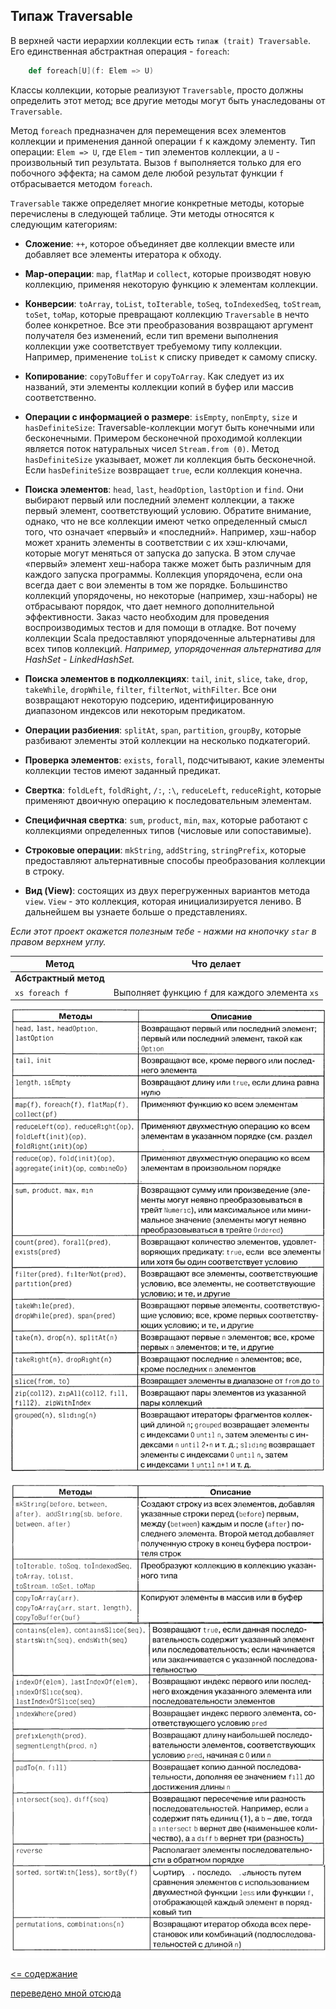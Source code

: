 ## Типаж Traversable

В верхней части иерархии коллекции есть `типаж (trait) Traversable`. Его единственная абстрактная операция - `foreach`:

```scala
    def foreach[U](f: Elem => U)
```

Классы коллекции, которые реализуют `Traversable`, просто должны определить этот метод; все другие методы могут быть 
унаследованы от `Traversable`.

Метод `foreach` предназначен для перемещения всех элементов коллекции и применения данной операции `f` к каждому элементу. 
Тип операции: `Elem => U`, где `Elem` - тип элементов коллекции, а `U` - произвольный тип результата. Вызов `f`
 выполняется только для его побочного эффекта; на самом деле любой результат функции `f` отбрасывается методом `foreach`.

`Traversable` также определяет многие конкретные методы, которые перечислены в следующей таблице. 
Эти методы относятся к следующим категориям:

* **Сложение**: `++`, которое объединяет две коллекции вместе или добавляет все элементы итератора к обходу.

* **Map-операции**: `map`, `flatMap` и `collect`, которые производят новую коллекцию, применяя некоторую функцию к элементам коллекции.

* **Конверсии**: `toArray`, `toList`, `toIterable`, `toSeq`, `toIndexedSeq`, `toStream`, `toSet`, `toMap`, 
которые превращают коллекцию `Traversable` в нечто более конкретное. Все эти преобразования возвращают аргумент 
получателя без изменений, если тип времени выполнения коллекции уже соответствует требуемому типу коллекции. 
Например, применение `toList` к списку приведет к самому списку.

* **Копирование**: `copyToBuffer` и `copyToArray`. Как следует из их названий, эти элементы коллекции копий в буфер 
или массив соответственно.

* **Операции с информацией о размере**: `isEmpty`, `nonEmpty`, `size` и `hasDefiniteSize`: 
Traversable-коллекции могут быть конечными или бесконечными. Примером бесконечной проходимой коллекции является 
поток натуральных чисел `Stream.from (0)`. Метод `hasDefiniteSize` указывает, может ли коллекция быть бесконечной. 
Если `hasDefiniteSize` возвращает `true`, если коллекция конечна.

* **Поиска элементов**: `head`, `last`, `headOption`, `lastOption` и `find`. Они выбирают первый или последний элемент 
коллекции, а также первый элемент, соответствующий условию. Обратите внимание, однако, что не все коллекции имеют четко
 определенный смысл того, что означает «первый» и «последний». Например, хэш-набор может хранить элементы в 
 соответствии с их хэш-ключами, которые могут меняться от запуска до запуска. В этом случае «первый» элемент 
 хеш-набора также может быть различным для каждого запуска программы. Коллекция упорядочена, если она всегда дает с
 вои элементы в том же порядке. Большинство коллекций упорядочены, но некоторые (например, хэш-наборы) не отбрасывают 
 порядок, что дает немного дополнительной эффективности. Заказ часто необходим для проведения воспроизводимых тестов и 
 для помощи в отладке. Вот почему коллекции Scala предоставляют упорядоченные альтернативы для всех типов коллекций.
  _Например, упорядоченная альтернатива для HashSet - LinkedHashSet._

* **Поиска элементов в подколлекциях**: `tail`, `init`, `slice`, `take`, `drop`, `takeWhile`, `dropWhile`, `filter`, `filterNot`, `withFilter`. 
Все они возвращают некоторую подсерию, идентифицированную диапазоном индексов или некоторым предикатом.

* **Операции разбиения**: `splitAt`, `span`, `partition`, `groupBy`, которые разбивают элементы этой коллекции на 
несколько подкатегорий.

* **Проверка элементов**: `exists`, `forall`, подсчитывают, какие элементы коллекции тестов имеют заданный предикат.

* **Свертка**: `foldLeft`, `foldRight`, `/:`, `:\`, `reduceLeft`, `reduceRight`, которые применяют двоичную операцию 
к последовательным элементам.

* **Специфичная свертка**: `sum`, `product`, `min`, `max`, которые работают с коллекциями определенных типов (числовые или сопоставимые).

* **Строковые операции**: `mkString`, `addString`, `stringPrefix`, которые предоставляют альтернативные способы 
преобразования коллекции в строку.

* **Вид (View)**: состоящих из двух перегруженных вариантов метода `view`. `View` - это коллекция, которая инициализируется
 лениво. В дальнейшем вы узнаете больше о представлениях.

_Если этот проект окажется полезным тебе - нажми на кнопочку `star` в правом верхнем углу._


Метод                | Что делает          
-------------------- | --------------------
**Абстрактный метод**|
`xs foreach f`       | Выполняет функцию `f` для каждого элемента `xs`


![alt text](https://github.com/steklopod/Collections/blob/master/src/main/resources/images/collection_methods_1.png "collection_methods_1")

![alt text](https://github.com/steklopod/Collections/blob/master/src/main/resources/images/collection_methods_2.png "collection_methods_2")

[<= содержание](https://github.com/steklopod/Collections/blob/master/readme.md)

[переведено мной отсюда](https://docs.scala-lang.org/overviews/collections/trait-traversable.html)